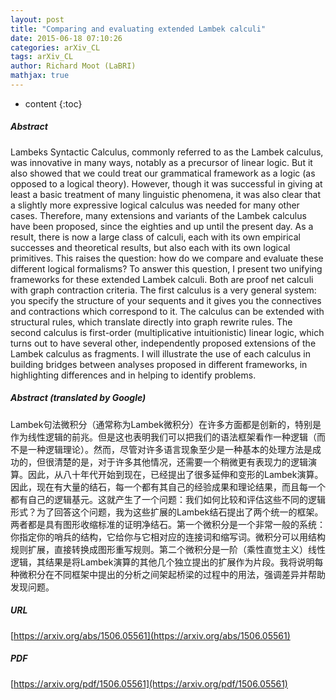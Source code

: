 ```yaml
---
layout: post
title: "Comparing and evaluating extended Lambek calculi"
date: 2015-06-18 07:10:26
categories: arXiv_CL
tags: arXiv_CL
author: Richard Moot (LaBRI)
mathjax: true
---
```


* content
{:toc}

##### Abstract
Lambeks Syntactic Calculus, commonly referred to as the Lambek calculus, was innovative in many ways, notably as a precursor of linear logic. But it also showed that we could treat our grammatical framework as a logic (as opposed to a logical theory). However, though it was successful in giving at least a basic treatment of many linguistic phenomena, it was also clear that a slightly more expressive logical calculus was needed for many other cases. Therefore, many extensions and variants of the Lambek calculus have been proposed, since the eighties and up until the present day. As a result, there is now a large class of calculi, each with its own empirical successes and theoretical results, but also each with its own logical primitives. This raises the question: how do we compare and evaluate these different logical formalisms? To answer this question, I present two unifying frameworks for these extended Lambek calculi. Both are proof net calculi with graph contraction criteria. The first calculus is a very general system: you specify the structure of your sequents and it gives you the connectives and contractions which correspond to it. The calculus can be extended with structural rules, which translate directly into graph rewrite rules. The second calculus is first-order (multiplicative intuitionistic) linear logic, which turns out to have several other, independently proposed extensions of the Lambek calculus as fragments. I will illustrate the use of each calculus in building bridges between analyses proposed in different frameworks, in highlighting differences and in helping to identify problems.

##### Abstract (translated by Google)
Lambek句法微积分（通常称为Lambek微积分）在许多方面都是创新的，特别是作为线性逻辑的前兆。但是这也表明我们可以把我们的语法框架看作一种逻辑（而不是一种逻辑理论）。然而，尽管对许多语言现象至少是一种基本的处理方法是成功的，但很清楚的是，对于许多其他情况，还需要一个稍微更有表现力的逻辑演算。因此，从八十年代开始到现在，已经提出了很多延伸和变形的Lambek演算。因此，现在有大量的结石，每一个都有其自己的经验成果和理论结果，而且每一个都有自己的逻辑基元。这就产生了一个问题：我们如何比较和评估这些不同的逻辑形式？为了回答这个问题，我为这些扩展的Lambek结石提出了两个统一的框架。两者都是具有图形收缩标准的证明净结石。第一个微积分是一个非常一般的系统：你指定你的哨兵的结构，它给你与它相对应的连接词和缩写词。微积分可以用结构规则扩展，直接转换成图形重写规则。第二个微积分是一阶（乘性直觉主义）线性逻辑，其结果是将Lambek演算的其他几个独立提出的扩展作为片段。我将说明每种微积分在不同框架中提出的分析之间架起桥梁的过程中的用法，强调差异并帮助发现问题。

##### URL
[https://arxiv.org/abs/1506.05561](https://arxiv.org/abs/1506.05561)

##### PDF
[https://arxiv.org/pdf/1506.05561](https://arxiv.org/pdf/1506.05561)

